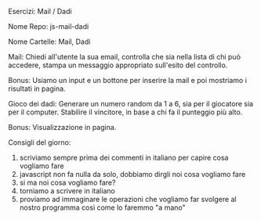 Esercizi: Mail / Dadi

Nome Repo: js-mail-dadi

Nome Cartelle: Mail, Dadi

Mail:
Chiedi all'utente la sua email,
controlla che sia nella lista di chi può accedere,
stampa un messaggio appropriato sull'esito del controllo.

Bonus:
Usiamo un input e un bottone per inserire la mail e poi mostriamo i risultati in pagina.

Gioco dei dadi:
Generare un numero random da 1 a 6, sia per il giocatore sia per il computer.
Stabilire il vincitore, in base a chi fa il punteggio più alto.

Bonus:
Visualizzazione in pagina.

Consigli del giorno:
1. scriviamo sempre prima dei commenti in italiano per capire cosa vogliamo fare
2. javascript non fa nulla da solo, dobbiamo dirgli noi cosa vogliamo fare
3. si ma noi cosa vogliamo fare?
4. torniamo a scrivere in italiano
5. proviamo ad immaginare le operazioni che vogliamo far svolgere al nostro programma così come lo faremmo "a mano"
